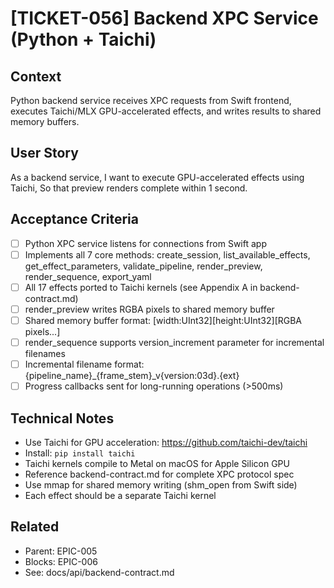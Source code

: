 # [TICKET-056] Backend XPC Service (Python + Taichi)

## Context
Python backend service receives XPC requests from Swift frontend, executes Taichi/MLX GPU-accelerated effects, and writes results to shared memory buffers.

## User Story
As a backend service,
I want to execute GPU-accelerated effects using Taichi,
So that preview renders complete within 1 second.

## Acceptance Criteria
- [ ] Python XPC service listens for connections from Swift app
- [ ] Implements all 7 core methods: create_session, list_available_effects, get_effect_parameters, validate_pipeline, render_preview, render_sequence, export_yaml
- [ ] All 17 effects ported to Taichi kernels (see Appendix A in backend-contract.md)
- [ ] render_preview writes RGBA pixels to shared memory buffer
- [ ] Shared memory buffer format: [width:UInt32][height:UInt32][RGBA pixels...]
- [ ] render_sequence supports version_increment parameter for incremental filenames
- [ ] Incremental filename format: {pipeline_name}_{frame_stem}_v{version:03d}.{ext}
- [ ] Progress callbacks sent for long-running operations (>500ms)

## Technical Notes
- Use Taichi for GPU acceleration: https://github.com/taichi-dev/taichi
- Install: `pip install taichi`
- Taichi kernels compile to Metal on macOS for Apple Silicon GPU
- Reference backend-contract.md for complete XPC protocol spec
- Use mmap for shared memory writing (shm_open from Swift side)
- Each effect should be a separate Taichi kernel

## Related
- Parent: EPIC-005
- Blocks: EPIC-006
- See: docs/api/backend-contract.md
